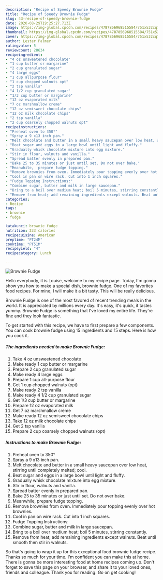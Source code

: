 ```yaml
---
description: "Recipe of Speedy Brownie Fudge"
title: "Recipe of Speedy Brownie Fudge"
slug: 43-recipe-of-speedy-brownie-fudge
date: 2020-08-29T19:25:27.713Z
image: https://img-global.cpcdn.com/recipes/4787856968515584/751x532cq70/brownie-fudge-recipe-main-photo.jpg
thumbnail: https://img-global.cpcdn.com/recipes/4787856968515584/751x532cq70/brownie-fudge-recipe-main-photo.jpg
cover: https://img-global.cpcdn.com/recipes/4787856968515584/751x532cq70/brownie-fudge-recipe-main-photo.jpg
author: Lester Palmer
ratingvalue: 5
reviewcount: 28634
recipeingredient:
- "4 oz unsweetened chocolate"
- "1 cup butter or margarine"
- "2 cup granulated sugar"
- "4 large eggs"
- "1 cup allpurpose flour"
- "1 cup chopped walnuts opt"
- "2 tsp vanilla"
- "4 1/2 cup granulated sugar"
- "1/3 cup butter or margarine"
- "12 oz evaporated milk"
- "7 oz marshmallow creme"
- "12 oz semisweet chocolate chips"
- "12 oz milk chocolate chips"
- "2 tsp vanilla"
- "2 cup coarsely chopped walnuts opt"
recipeinstructions:
- "Preheat oven to 350°"
- "Spray a 9 x13 inch pan."
- "Melt chocolate and butter in a small heavy saucepan over low heat, stirring until completely melted; cool."
- "Beat sugar and eggs in a large bowl until light and fluffy."
- "Gradually whisk chocolate mixture into egg mixture."
- "Stir in flour, walnuts and vanilla."
- "Spread batter evenly in prepared pan."
- "Bake 25 to 35 minutes or just until set. Do not over bake."
- "Meanwhile,  prepare fudge topping."
- "Remove brownies from oven. Immediately pour topping evenly over hot brownies."
- "Cool in pan on wire rack. Cut into 1 inch squares."
- "Fudge Topping Instructions:"
- "Combine sugar, butter and milk in large saucepan."
- "Bring to a boil over medium heat; boil 5 minutes, stirring constantly."
- "Remove from heat; add remaining ingredients except walnuts. Beat until smooth then stir in walnuts."
categories:
- Recipe
tags:
- brownie
- fudge

katakunci: brownie fudge 
nutrition: 233 calories
recipecuisine: American
preptime: "PT24M"
cooktime: "PT51M"
recipeyield: "4"
recipecategory: Lunch

---
```



![Brownie Fudge](https://img-global.cpcdn.com/recipes/4787856968515584/751x532cq70/brownie-fudge-recipe-main-photo.jpg)

Hello everybody, it is Louise, welcome to my recipe page. Today, I'm gonna show you how to make a special dish, brownie fudge. One of my favorites food recipes. For mine, I will make it a bit tasty. This will be really delicious.

Brownie Fudge is one of the most favored of recent trending meals in the world. It is appreciated by millions every day. It's easy, it's quick, it tastes yummy. Brownie Fudge is something that I've loved my entire life. They're fine and they look fantastic.




To get started with this recipe, we have to first prepare a few components. You can cook brownie fudge using 15 ingredients and 15 steps. Here is how you cook it.

<!--inarticleads1-->

##### The ingredients needed to make Brownie Fudge:

1. Take 4 oz unsweetened chocolate
1. Make ready 1 cup butter or margarine
1. Prepare 2 cup granulated sugar
1. Make ready 4 large eggs
1. Prepare 1 cup all-purpose flour
1. Get 1 cup chopped walnuts (opt)
1. Make ready 2 tsp vanilla
1. Make ready 4 1/2 cup granulated sugar
1. Get 1/3 cup butter or margarine
1. Prepare 12 oz evaporated milk
1. Get 7 oz marshmallow creme
1. Make ready 12 oz semisweet chocolate chips
1. Take 12 oz milk chocolate chips
1. Get 2 tsp vanilla
1. Prepare 2 cup coarsely chopped walnuts (opt)




<!--inarticleads2-->

##### Instructions to make Brownie Fudge:

1. Preheat oven to 350°
1. Spray a 9 x13 inch pan.
1. Melt chocolate and butter in a small heavy saucepan over low heat, stirring until completely melted; cool.
1. Beat sugar and eggs in a large bowl until light and fluffy.
1. Gradually whisk chocolate mixture into egg mixture.
1. Stir in flour, walnuts and vanilla.
1. Spread batter evenly in prepared pan.
1. Bake 25 to 35 minutes or just until set. Do not over bake.
1. Meanwhile,  prepare fudge topping.
1. Remove brownies from oven. Immediately pour topping evenly over hot brownies.
1. Cool in pan on wire rack. Cut into 1 inch squares.
1. Fudge Topping Instructions:
1. Combine sugar, butter and milk in large saucepan.
1. Bring to a boil over medium heat; boil 5 minutes, stirring constantly.
1. Remove from heat; add remaining ingredients except walnuts. Beat until smooth then stir in walnuts.




So that's going to wrap it up for this exceptional food brownie fudge recipe. Thanks so much for your time. I'm confident you can make this at home. There is gonna be more interesting food at home recipes coming up. Don't forget to save this page on your browser, and share it to your loved ones, friends and colleague. Thank you for reading. Go on get cooking!
